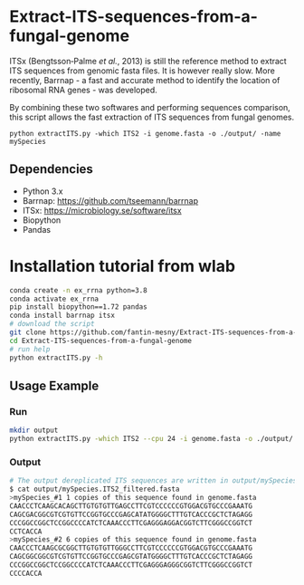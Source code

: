 # Extract-ITS-sequences-from-a-fungal-genome

ITSx (Bengtsson‐Palme *et al.*, 2013) is still the reference method to extract ITS sequences from genomic fasta files. It is however really slow.
More recently, Barrnap - a fast and accurate method to identify the location of ribosomal RNA genes - was developed.

By combining these two softwares and performing sequences comparison, this script allows the fast extraction of ITS sequences from fungal genomes.

```
python extractITS.py -which ITS2 -i genome.fasta -o ./output/ -name mySpecies
```

## Dependencies

- Python 3.x
- Barrnap: https://github.com/tseemann/barrnap
- ITSx: https://microbiology.se/software/itsx
- Biopython
- Pandas



# Installation tutorial from wlab

```bash
conda create -n ex_rrna python=3.8
conda activate ex_rrna
pip install biopython==1.72 pandas
conda install barrnap itsx
# download the script
git clone https://github.com/fantin-mesny/Extract-ITS-sequences-from-a-fungal-genome.git
cd Extract-ITS-sequences-from-a-fungal-genome
# run help
python extractITS.py -h
```



## Usage Example

### Run

```bash
mkdir output
python extractITS.py -which ITS2 --cpu 24 -i genome.fasta -o ./output/ -name mySpecies
```



### Output

```bash
# The output dereplicated ITS sequences are written in output/mySpecies.ITS2_filtered.fasta
$ cat output/mySpecies.ITS2_filtered.fasta
>mySpecies_#1 1 copies of this sequence found in genome.fasta
CAACCCTCAAGCACAGCTTGTGTGTTGAGCCTTCGTCCCCCCGTGGACGTGCCCGAAATG
CAGCGACGGCGTCGTGTTCCGGTGCCCGAGCATATGGGGCTTTGTCACCCGCTCTAGAGG
CCCGGCCGGCTCCGGCCCCATCTCAAACCCTTCGAGGGAGGACGGTCTTCGGGCCGGTCT
CCTCACCA
>mySpecies_#2 6 copies of this sequence found in genome.fasta
CAACCCTCAAGCGCGGCTTGTGTGTTGGGCCTTCGTCCCCCCGTGGACGTGCCCGAAATG
CAGCGGCGGCGTCGTGTTCCGGTGCCCGAGCGTATGGGGCTTTGTCACCCGCTCTAGAGG
CCCGGCCGGCTCCGGCCCCATCTCAAACCCTTCGAGGGAGGGCGGTCTTCGGGCCGGTCT
CCCCACCA
```

